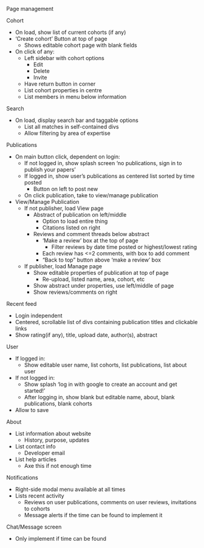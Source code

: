 Page management

Cohort
* On load, show list of current cohorts (if any)
* ‘Create cohort’ Button at top of page
    * Shows editable cohort page with blank fields
* On click of any:
    * Left sidebar with cohort options
        * Edit
        * Delete
        * Invite
    * Have return button in corner
    * List cohort properties in centre
    * List members in menu below information

Search
* On load, display search bar and taggable options
    * List all matches in self-contained divs
    * Allow filtering by area of expertise

Publications
* On main button click, dependent on login:
    * If not logged in, show splash screen ‘no publications, sign in to publish your papers’
    * If logged in, show user’s publications as centered list sorted by time posted
        * Button on left to post new
    * On click publication, take to view/manage publication
* View/Manage Publication
    * If not publisher, load View page
        * Abstract of publication on left/middle
            * Option to load entire thing
            * Citations listed on right
        * Reviews and comment threads below abstract
            * ‘Make a review’ box at the top of page
                * Filter reviews by date time posted or highest/lowest rating
            * Each review has <=2 comments, with box to add comment
            * “Back to top” button above ‘make a review’ box
    * If publisher, load Manage page
        * Show editable properties of publication at top of page
            * Re-upload, listed name, area, cohort, etc
        * Show abstract under properties, use left/middle of page
        * Show reviews/comments on right

Recent feed
* Login independent
* Centered, scrollable list of divs containing publication titles and clickable links
* Show rating(if any), title, upload date, author(s), abstract

User
* If logged in:
    * Show editable user name, list cohorts, list publications, list about user
* If not logged in:
    * Show splash ‘log in with google to create an account and get started!’
    * After logging in, show blank but editable name, about, blank publications, blank cohorts
* Allow to save


About
* List information about website
    * History, purpose, updates
* List contact info
    * Developer email
* List help articles
    * Axe this if not enough time

Notifications
* Right-side modal menu available at all times
* Lists recent activity
    * Reviews on user publications, comments on user reviews, invitations to cohorts
    * Message alerts if the time can be found to implement it

Chat/Message screen
* Only implement if time can be found

